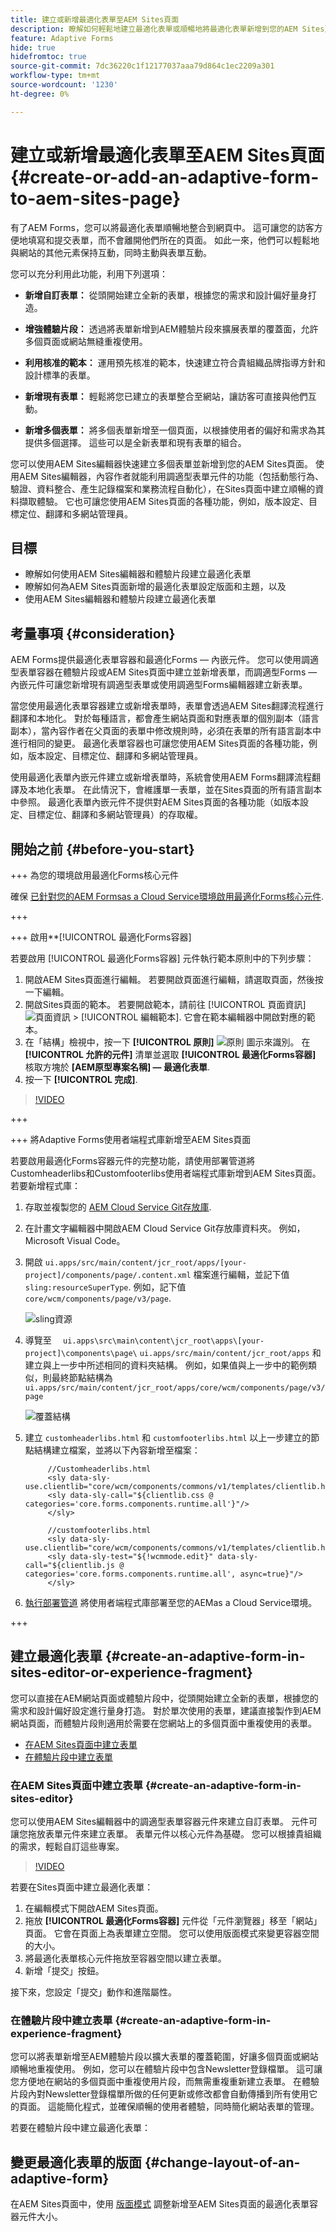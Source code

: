 ```yaml
---
title: 建立或新增最適化表單至AEM Sites頁面
description: 瞭解如何輕鬆地建立最適化表單或順暢地將最適化表單新增到您的AEM Sites頁面。 瞭解將動態和可自訂表單整合至網站的分步技巧和最佳實務，最佳化您的數位體驗以發揮最大影響力。
feature: Adaptive Forms
hide: true
hidefromtoc: true
source-git-commit: 7dc36220c1f12177037aaa79d864c1ec2209a301
workflow-type: tm+mt
source-wordcount: '1230'
ht-degree: 0%

---
```



# 建立或新增最適化表單至AEM Sites頁面 {#create-or-add-an-adaptive-form-to-aem-sites-page}

有了AEM Forms，您可以將最適化表單順暢地整合到網頁中。 這可讓您的訪客方便地填寫和提交表單，而不會離開他們所在的頁面。 如此一來，他們可以輕鬆地與網站的其他元素保持互動，同時主動與表單互動。

您可以充分利用此功能，利用下列選項：

* **新增自訂表單：** 從頭開始建立全新的表單，根據您的需求和設計偏好量身打造。

* **增強體驗片段：** 透過將表單新增到AEM體驗片段來擴展表單的覆蓋面，允許多個頁面或網站無縫重複使用。

* **利用核准的範本：** 運用預先核准的範本，快速建立符合貴組織品牌指導方針和設計標準的表單。

* **新增現有表單：** 輕鬆將您已建立的表單整合至網站，讓訪客可直接與他們互動。

* **新增多個表單：**  將多個表單新增至一個頁面，以根據使用者的偏好和需求為其提供多個選擇。 這些可以是全新表單和現有表單的組合。

您可以使用AEM Sites編輯器快速建立多個表單並新增到您的AEM Sites頁面。 使用AEM Sites編輯器，內容作者就能利用調適型表單元件的功能（包括動態行為、驗證、資料整合、產生記錄檔案和業務流程自動化），在Sites頁面中建立順暢的資料擷取體驗。 它也可讓您使用AEM Sites頁面的各種功能，例如，版本設定、目標定位、翻譯和多網站管理員。

## 目標

* 瞭解如何使用AEM Sites編輯器和體驗片段建立最適化表單
* 瞭解如何為AEM Sites頁面新增的最適化表單設定版面和主題，以及
* 使用AEM Sites編輯器和體驗片段建立最適化表單


## 考量事項 {#consideration}

AEM Forms提供最適化表單容器和最適化Forms — 內嵌元件。 您可以使用調適型表單容器在體驗片段或AEM Sites頁面中建立並新增表單，而調適型Forms — 內嵌元件可讓您新增現有調適型表單或使用調適型Forms編輯器建立新表單。

當您使用最適化表單容器建立或新增表單時，表單會透過AEM Sites翻譯流程進行翻譯和本地化。 對於每種語言，都會產生網站頁面和對應表單的個別副本（語言副本），當內容作者在父頁面的表單中修改規則時，必須在表單的所有語言副本中進行相同的變更。 最適化表單容器也可讓您使用AEM Sites頁面的各種功能，例如，版本設定、目標定位、翻譯和多網站管理員。

使用最適化表單內嵌元件建立或新增表單時，系統會使用AEM Forms翻譯流程翻譯及本地化表單。 在此情況下，會維護單一表單，並在Sites頁面的所有語言副本中參照。 最適化表單內嵌元件不提供對AEM Sites頁面的各種功能（如版本設定、目標定位、翻譯和多網站管理員）的存取權。


## 開始之前 {#before-you-start}

+++  為您的環境啟用最適化Forms核心元件

確保 [已針對您的AEM Formsas a Cloud Service環境啟用最適化Forms核心元件](enable-adaptive-forms-core-components.md).

+++

+++ 啟用**[!UICONTROL 最適化Forms容器]

若要啟用 [!UICONTROL 最適化Forms容器] 元件執行範本原則中的下列步驟：

1. 開啟AEM Sites頁面進行編輯。 若要開啟頁面進行編輯，請選取頁面，然後按一下編輯。
1. 開啟Sites頁面的範本。 若要開啟範本，請前往 [!UICONTROL 頁面資訊] ![頁面資訊](/help/forms/assets/Smock_Properties_18_N.svg) > [!UICONTROL 編輯範本]. 它會在範本編輯器中開啟對應的範本。
1. 在「結構」檢視中，按一下 **[!UICONTROL 原則]** ![原則](/help/forms/assets/Smock_FeedManagement_18_N.svg) 圖示來識別。 在 **[!UICONTROL 允許的元件]** 清單並選取 **[!UICONTROL 最適化Forms容器]**  核取方塊於 **[AEM原型專案名稱]  — 最適化表單**.
1. 按一下 **[!UICONTROL 完成]**.

>[!VIDEO](https://video.tv.adobe.com/v/3419370?quality=12&learn=on)

+++


+++  將Adaptive Forms使用者端程式庫新增至AEM Sites頁面

若要啟用最適化Forms容器元件的完整功能，請使用部署管道將Customheaderlibs和Customfooterlibs使用者端程式庫新增到AEM Sites頁面。 若要新增程式庫：

1. 存取並複製您的 [AEM Cloud Service Git存放庫](https://experienceleague.adobe.com/docs/experience-manager-cloud-manager/content/managing-code/repositories.html).
1. 在計畫文字編輯器中開啟AEM Cloud Service Git存放庫資料夾。 例如，Microsoft Visual Code。
1. 開啟 `ui.apps/src/main/content/jcr_root/apps/[your-project]/components/page/.content.xml` 檔案進行編輯，並記下值 `sling:resourceSuperType`. 例如，記下值 `core/wcm/components/page/v3/page`.


   ![sling資源](/help/forms/assets/slingresource.png)

1. 導覽至 `  ui.apps\src\main\content\jcr_root\apps\[your-project]\components\page\` `ui.apps/src/main/content/jcr_root/apps` 和建立與上一步中所述相同的資料夾結構。 例如，如果值與上一步中的範例類似，則最終節點結構為 `ui.apps/src/main/content/jcr_root/apps/core/wcm/components/page/v3/page`

   ![覆蓋結構](/help/forms/assets/overlaystructure.png)

1. 建立 `customheaderlibs.html` 和 `customfooterlibs.html` 以上一步建立的節點結構建立檔案，並將以下內容新增至檔案：

   ```
        //Customheaderlibs.html
        <sly data-sly-use.clientlib="core/wcm/components/commons/v1/templates/clientlib.html">
        <sly data-sly-call="${clientlib.css @ categories='core.forms.components.runtime.all'}"/>
        </sly> 
   
        //customfooterlibs.html
        <sly data-sly-use.clientlib="core/wcm/components/commons/v1/templates/clientlib.html">
        <sly data-sly-test="${!wcmmode.edit}" data-sly-call="${clientlib.js @ categories='core.forms.components.runtime.all', async=true}"/>
        </sly> 
   ```

1. [執行部署管道](https://experienceleague.adobe.com/docs/experience-manager-cloud-service/content/sites/administering/site-creation/enable-front-end-pipeline.html) 將使用者端程式庫部署至您的AEMas a Cloud Service環境。

+++

## 建立最適化表單 {#create-an-adaptive-form-in-sites-editor-or-experience-fragment}

您可以直接在AEM網站頁面或體驗片段中，從頭開始建立全新的表單，根據您的需求和設計偏好設定進行量身打造。 對於單次使用的表單，建議直接製作到AEM網站頁面，而體驗片段則適用於需要在您網站上的多個頁面中重複使用的表單。

* [在AEM Sites頁面中建立表單](#create-an-adaptive-form-in-sites-editor)
* [在體驗片段中建立表單](#create-an-adaptive-form-in-experience-fragment)

### 在AEM Sites頁面中建立表單 {#create-an-adaptive-form-in-sites-editor}

您可以使用AEM Sites編輯器中的調適型表單容器元件來建立自訂表單。 元件可讓您拖放表單元件來建立表單。 表單元件以核心元件為基礎。 您可以根據貴組織的需求，輕鬆自訂這些專案。

>[!VIDEO](https://video.tv.adobe.com/v/3419284?quality=12&learn=on)

若要在Sites頁面中建立最適化表單：

1. 在編輯模式下開啟AEM Sites頁面。
1. 拖放 **[!UICONTROL 最適化Forms容器]** 元件從「元件瀏覽器」移至「網站」頁面。 它會在頁面上為表單建立空間。 您可以使用版面模式來變更容器空間的大小。
1. 將最適化表單核心元件拖放至容器空間以建立表單。
1. 新增「提交」按鈕。

接下來，您設定「提交」動作和進階屬性。

### 在體驗片段中建立表單 {#create-an-adaptive-form-in-experience-fragment}

您可以將表單新增至AEM體驗片段以擴大表單的覆蓋範圍，好讓多個頁面或網站順暢地重複使用。 例如，您可以在體驗片段中包含Newsletter登錄檔單。 這可讓您方便地在網站的多個頁面中重複使用片段，而無需重複重新建立表單。 在體驗片段內對Newsletter登錄檔單所做的任何更新或修改都會自動傳播到所有使用它的頁面。 這能簡化程式，並確保順暢的使用者體驗，同時簡化網站表單的管理。

若要在體驗片段中建立最適化表單：

## 變更最適化表單的版面 {#change-layout-of-an-adaptive-form}

在AEM Sites頁面中，使用 [版面模式](/help/sites-cloud/authoring/features/responsive-layout.md) 調整新增至AEM Sites頁面的最適化表單容器元件大小。
